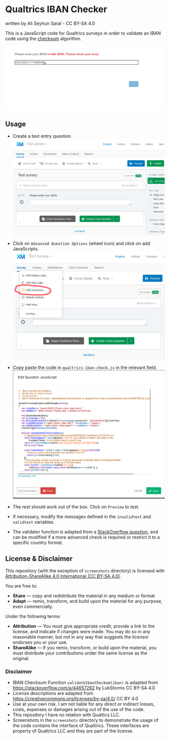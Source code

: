 # Qualtrics IBAN Checker 
written by Ali Seyhun Saral - CC BY-SA 4.0 

This is a JavaScript code for Qualtrics surveys in order to validate an IBAN code using the [checksum](https://en.wikipedia.org/wiki/International_Bank_Account_Number#Validating_the_IBAN) algorithm. 

![Survey screen demo](https://raw.githubusercontent.com/seyhunsaral/qualtrics-iban-check/main/screenshots/demo.gif)

## Usage
* Create a text entry question  
![Demo text entry question](https://github.com/seyhunsaral/qualtrics-iban-check/blob/main/screenshots/setting1.png)
* Click on `Advanced Question Options` (wheel icon) and click on add JavaScripts.  
![Demo text add JavaScript](https://github.com/seyhunsaral/qualtrics-iban-check/blob/main/screenshots/setting2.png)
* Copy paste the code in `qualtrics-iban-check.js` in the relevant field.  
![Demo text add JavaScript](https://github.com/seyhunsaral/qualtrics-iban-check/blob/main/screenshots/setting3.png)
* The rest should work out of the box. Click on `Preview` to test.  
* If necessary, modify the messages defined in the `invalidtext` and `validtext` variables.  

* The validator function is adapted from a [StackOverflow question](https://stackoverflow.com/a/44657292/1819625), and can be modified if a more advanced check is required or restrict it to a specific country format.   

## License & Disclaimer
This repository (with the exception of `screenshots` directory) is licensed with [Attribution-ShareAlike 4.0 International (CC BY-SA 4.0)](https://creativecommons.org/licenses/by-sa/4.0/).

You are free to:
- **Share** — copy and redistribute the material in any medium or format
- **Adapt** — remix, transform, and build upon the material
    for any purpose, even commercially.

Under the following terms:
- **Attribution** — You must give appropriate credit, provide a link to the license, and indicate if changes were made. You may do so in any reasonable manner, but not in any way that suggests the licensor endorses you or your use.
- **ShareAlike** — If you remix, transform, or build upon the material, you must distribute your contributions under the same license as the original.
    
### Disclaimer
- IBAN Checksum Function `validateIbanCheckum(iban)` is adapted from https://stackoverflow.com/a/44657292 by LukStorms CC BY-SA 4.0
- License descriptions are adapted from https://creativecommons.org/licenses/by-sa/4.0/ CC BY 4.0
- Use at your own risk. I am not liable for any direct or indirect losses, costs, expenses or damages arising out of the use of the code.
- This repository I have no relation with Qualtics LLC.
- Screenshots in the `screenshots` directory to demonstrate the usage of the code contains the interface of Qualtrics. These interfaces are property of Qualtrics LLC and they are part of the license.
